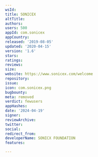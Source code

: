 ```yaml
---
wsId: 
title: SONICEX
altTitle: 
authors: 
users: 500
appId: com.sonicex
appCountry: 
released: '2019-08-05'
updated: '2020-04-15'
version: '1.6'
stars: 
ratings: 
reviews: 
size: 
website: https://www.sonicex.com/welcome
repository: 
issue: 
icon: com.sonicex.png
bugbounty: 
meta: removed
verdict: fewusers
appHashes: 
date: '2024-04-19'
signer: 
reviewArchive: 
twitter: 
social: 
redirect_from: 
developerName: SONICX FOUNDATION
features: 

---
```


